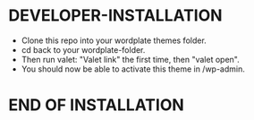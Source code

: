 # DEVELOPER-INSTALLATION
- Clone this repo into your wordplate themes folder.
- cd back to your wordplate-folder.
- Then run valet: "Valet link" the first time, then "valet open".
- You should now be able to activate this theme in  /wp-admin.
# END OF INSTALLATION

